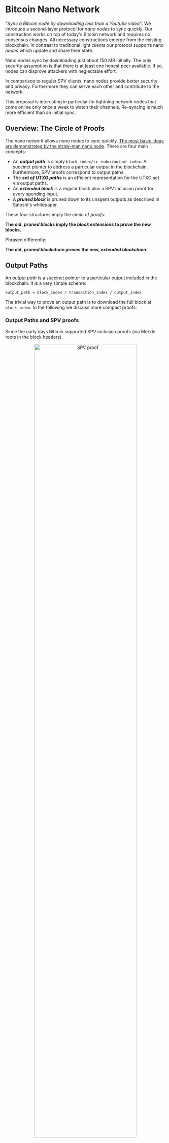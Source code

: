 # Bitcoin Nano Network

*"Sync a Bitcoin node by downloading less than a Youtube video"*. We introduce a second-layer protocol for *nano nodes* to sync quickly. Our construction works on top of today's Bitcoin network and requires no consensus changes. All necessary constructions emerge from the existing blockchain.
In contrast to traditional light *clients* our protocol supports nano *nodes* which update and share their state. 

Nano nodes sync by downloading just about 150 MB initially. The only security assumption is that there is at least one honest peer available. If so, nodes can disprove attackers with neglectable effort.

In comparison to regular SPV clients, nano nodes provide better security and privacy. Furthermore they can serve each other and contribute to the network.

This proposal is interesting in particular for lightning network nodes that come online only once a week to watch their channels. Re-syncing is much more efficient than an initial sync.


## Overview: The Circle of Proofs
The nano network allows *nano nodes* to sync quickly.
[The most basic ideas are demonstrated by the straw-man nano node](notes/nano-network-strawman.md). 
There are four main concepts:

- An ***output path*** is simply `block_index/tx_index/output_index`. A succinct pointer to address a particular output in the blockchain. Furthermore, SPV proofs correspond to output paths. 
- The ***set of UTXO paths*** is an efficient representation for the UTXO set via output paths.
- An ***extended block*** is a regular block plus a SPV inclusion proof for every spending input.
- A ***pruned block*** is pruned down to its unspent outputs as described in Satoshi's whitepaper.

These four structures imply the *circle of proofs*:

**The old, *pruned blocks* imply the *block extensions* to prove the new blocks.**

Phrased differently:

**The old, *pruned blockchain* proves the new, *extended blockchain*.**



## Output Paths 
An *output path* is a succinct pointer to a particular output included in the blockchain. It is a very simple scheme:
```
output_path = block_index / transaction_index / output_index
```
The trivial way to prove an output path is to download the full block at `block_index`. In the following we discuss more compact proofs.

### Output Paths and SPV proofs
Since the early days Bitcoin supported SPV inclusion proofs (via Merkle roots in the block headers).

<p align="center">
  <img src="assets/spv-proof.png" width="80%" alt="SPV proof">
</p>

Output paths correspond naturally to SPV proofs. This is easy to see: To verify an SPV proof one needs to know its block header within the best chain – 
this corresponds to a `block_index`. The Merkle path corresponds to a `transaction_index` and the transaction itself proves the `output_index`.

A SPV proof proves an output path's output.


#### SPV Proof Size

The size of a SPV proof is about:
```
= log2( #TX/block ) * hash_size + avg_TX_size
= log2(3000) * 32 bytes + 256 bytes
SPV_proof_size ~ 625 bytes
```
SPV proofs for SegWit transactions are about 100 bytes more compact because they exclude all witness data from the transaction hash.

### Output Path Encoding
We can encode an output path naively by padding zeros. This results in an integer of:

```
  log2( max_chain_height * max_transactions * max_outputs) bits 
= log2( 2*10^6 * 3000 * 3000 ) bits
~ 5.5 bytes 
~ 6 bytes
```

We encode output paths such that their natural order corresponds to their chronological order. Therefore, a path's most significant bits is its block index.

**Side note:** No block can have 3000 transactions with 3000 outputs. UTXO paths do not have 6 bytes of entropy and thus compress well.

### Summary: Output Paths
Output paths have remarkable properties. Here's a short summary:

- Any output is addressable with an output path `block_index/tx_index/output_index`.
- Output paths emerge from the existing blockchain structure. They are unique and immutable.
- Output paths are only 6 bytes (uncompressed).
- Full blocks can prove output paths.
- SPV proofs can prove output paths succinctly.
- Analogously, for any *spent* output there is a spending *input path*.
- Mapping from output path to a block is simple if one knows the headers chain.
- Their natural order corresponds to their chronological order. If `path_a > path_b` then `path_a` is older.


## UTXO paths
In the following we denote an *UTXO path* to be an output path pointing to an *unspent* output.

Currently, the set of all UTXO paths would be about 
```
70'000'000 UTXOs * 6 bytes = 420 MB
```
encoded naively. 
We call this "set of all *unspent* outputs' paths" the "*UTXO paths*". 

This set is a very efficient representation of Bitcoin's UTXO set. In the following we discuss how to update and query the set of UTXO paths efficiently. Furthermore, we show how to disprove an incorrect set of UTXO paths.

### Binary Search in the UTXO paths
A user wants to query all outputs of a particular Bitcoin address within the UTXO set (i.e. to prove the next block). To do that efficiently, we can sort the set of UTXO paths by the output's recipient addresses. 
This allows for binary search within the UTXO set. Each step requires downloading an SPV proof to compare the address at the current position. 

Therefore, a naive query requires total proof data of
```
  log2(#UTXOs) * SPV_proof_size 
= log2(70'000'000) * 625 bytes 
~ 16.3 kB 
```
per address.

**Side note:** Addresses are distributed evenly and the set is sorted. So we can mostly guess a path's index to reduce the number of necessary SPV proofs per query.


### UTXO Commitments
A set of 420MB UTXO paths is still too large to sync quickly. We can split it into more handy chunks, of say 5 MB each, and merklize the set of all chunks.
To make updates more efficient, we sort the set by output age before chunking. 
This exploits the fact that old outputs are much more unlikely to get spent. The "oldest" chunk rarely gets touched at all. 

To support binary search, the output paths within each chunk are, again, sorted by the output's recipient address.
Querying outputs in recent blocks becomes cheaper and queries in old blocks are more expensive because they have to download also the older chunks.

Algorithm Summary 
- Sort the UTXO paths by time
- Chunk them into slices of ~ 5MB
- Within each chunk, sort all UTXO paths by address to support binary search
- Hash the chunks and build a Merkle tree ( in chronological order )
- The Merkle root is the UTXO commitment 

This construction results in both efficient queries and efficient UTXO commitments.

**Side note:** Chunks have a start and end block height. This reduces the entropy of the paths further and allows for even better compression.


#### Chunking Strategy 
We need a deterministic chunking strategy. A naive solution is to chunk every 1000th block. The first blocks were much more sparse though, so the first chunks would be very small and the most recent chunks would be much bigger than 5MB.

Another naive solution is to chunk every 5 MB. That has highly dynamic boundaries though, and might require to rehash all chunks every block. That is too inefficient.

We need a balancing strategy for chunks such that they are balanced and efficiently updatable. 

A more objective measure would be to chunk i.e. every n-th transaction or every n-th output. That would be static boundaries that take into account the number of outputs. Nevertheless, it cannot model that old blocks contain much fewer *unspent* outputs.

Any decent long-term compression requires some dynamic within the chunk sizes. Though we can damp the dynamic to reduce malleability. For example, a chunk size re-allocation could happen only once every 2 years at a particular block heigth.

### UTXO Commitment Updates
Suppose a nano node has synced only the longest PoW chain and the most recent UTXO commitment. To validate a next block it needs an SPV proof for every input spent in the block. Naively, for each block, that is an overhead of about:
```
  #TX/block * #outputs/TX * SPV_proof_size
= 3000 * 2 * 625 bytes / block
~ 3.75 MB / block
```
Suppose we have downloaded the SPV proofs for each UTXO consumed in the block. We denote such a set of SPV proofs as *block extension*. They prove output inclusion and imply the output paths. Then to prove an output was actually *unspent* we have to download the corresponding chunk of UTXO paths.

Assuming we have to download 2/3 of the chunks to prove all outputs of the 100 most recent blocks. Then we would have to download 280 MB of UTXO paths (uncompressed size).

Having the chunks of UTXO paths, the blocks and their inputs' SPV inclusion proofs, we can update the chunks. Thus, nano nodes can update the root UTXO commitment.
Updating old chunks only means deleting entries. Adding entries only ever happens in the newest chunk. The oldest chunk is rarely touched at all.


## Satoshi Pruning and Bridge Nodes 
In Satoshi's whitepaper the chapter "Reclaiming Disc Space" explains how to use the blocks' Merkle trees to prune the blockchain down to inclusion proofs for the UTXO set. Such *pruned blocks* are exacty what's needed to derive missing SPV proofs.
<p align="center">
  <img src="assets/satoshi-pruning.png" width="80%" alt="Satoshi pruning">
</p>


Bridge nodes do not have to serve individual SPV proofs, but only the pruned blocks. This is only little computational overhead given the fact that old blocks are updated rarely. Also updates can happen lazily. In the worst case, a server node simply serves the raw block and let the client compute all demanded SPV proofs. A nano node can translate its queries to get served by any bitcoin node today. The degree of block pruning is irrelevant for security. The root of trust is the UTXO commitment – not the existence of an SPV proof.


## Nano Nodes 
Nano nodes mostly perform queries `output_path -> SPV_proof`. They might get as response an SPV proof, a pruned block or a raw block.
In any case, a node can reuse the full answer in its next query, or to answer other users' queries with SPV proofs to save bandwidth. 

### Resolving Conflicting Commitments
Nano nodes need to learn the UTXO commitment somehow. Ideally, there would be a consensus change to expect miners to include the current UTXO commitment in every block. Until then, we need a workaround. 

The naive solution is as follows: Nano nodes can check if all their peers believe in the same root hash. If there is a conflict, they could fall back to syncing the full chain since a trusted checkpoint. Verifying a chain of extended blocks requires no further trust.


A much more efficient algorithm to sync in case of two peers offering conflicting UTXO commitments is as follows: 

- The longest PoW chain is determined as usual. We discuss the case that both our peers believe in the same headers chain but in different UTXO commitments. 
- Download the Merkle leaves of both UTXO commitments. Suppose there are 500 chunks, that is `500*32 bytes = 16kBytes` of hashes.
- Compare the chunks' hashes and find the difference.
- Download the first chunks that are different. 
- Compare the two chunks and find the first output path that differs. 
- Ask the other node for a *spending SPV proof* for that output path. 
- Any malicious node disproves itself or aborts the protocol.

The only drawback here is that we require a *spending SPV proof* to prove a chunk's incorrectness. Yet, only very few servers have to provide all spending proofs. And the overhead to run a server for spending proofs is much less than serving the blockchain. The set of spending proofs is a map `output_path -> block_index`. Such a mapping is sufficient for a nano note to extract a spending proof from any node that serves blocks. They are requested rarely because they are relevant only in case of an attack. Their sheer availability makes an attack infeasible.

This protocol provides much better security than usual SPV clients because it requires only one assumption: There is at least one honest peer.


### Download Sizes
Suppose we are a nano node that wants to sync and prove the outputs of 10 addresses. How much data do we have to download?

Naively the download size is:

- The headers chain is about 51 MB
- The UTXO paths are 420 MB
- The SPV proofs for our query are at most a few MB

In total, 480 MB for a naive sync. 

In the following, we discuss how to compress everything down to a couple MB. Most techniques exploit the chronological order of chunks. Thus, the techniques assume we know the age of our keys roughly. It is a good idea for nano nodes to timestamp their keys such that they know how much of the chain they can skip savely.

#### Download Headers Chain
A node has to know the headers chain. The raw headers chain is `block_height * 80 bytes = 615000 * 80 bytes ~ 51 MB`.

The headers chain is compressible with a rate of about 1.77 (see [Headergolf](https://github.com/alecalve/headergolf)). This reduces the current chain down to roughly 30 MB. 

If we knew our keys age roughly, and had some trusted checkpoints, we could cut off all older headers. The compressed chain growth rate is only 2.4 MB/year. Suppose our keys are not older than 2 years. That's only 5 MB.

Theoretically, it is possible to prune the headers chain down to 1 MB with techniques like [FlyClient](https://eprint.iacr.org/2019/226.pdf). A Merkle tree for headers interoperates perfectly with output paths.

#### Download Chunks
We want to query the UTXO set. So we download the UTXO paths. We do not download all chunks, but assume we need only the 2/3 most recent UTXOs. That is uncompressed 280 MB. Let's assume the compressed size is not more than 200 MB (because of the low entropy of 6 byte paths).

What does it mean to download 2/3 of the most recent UTXOs? It assumes, all our outputs are not older than 2/3 of all outputs.
If we can narrow down that assumption, we have to download much fewer chunks. 

We can download chunks chronologically. We never have to download chunks that contain only paths which are older than our addresses. [About 50% of the UTXOs have an age of 100k blocks or less](https://eklitzke.org/an-overview-of-bitcoin-utxos). If we know our keys are not older than `100k blocks ~ 2 years` we have to download not more than 50% of all chunks. We would be down to 150 MB. Downloadable in chunks of only 5 MB.

This is the absolute worst case of an intital sync with relatively old keys. More realistic is that most people with old keys have synced their node at some point. That reduces the download significantly. In all chunks but the most recent, they only have to delete all spent outputs. The difference can be represented in a bit string of marginal size.


#### Download SPV Proofs
We perform 10 queries which requires about `10 * 16.3 kB = 163 kB` SPV proof size data. The worst case of downloading a full block to extract an SPV proof is an overhead of `1.3 MB/block`, yet if there are many nano nodes that can be circumvented almost always. Furthermore, we can reuse all proofs from previous queries for the next addresses. Moreover, we can guess an addresses' index within the set to reduce the number of queries. 


#### Download New Blocks 
As long as the node is online it listens for new blocks to update its set of UTXO paths. An extended block is about 4 MB, so we have an overhead `6 * 4 MB/h = 24 MB/h` as long as we are online. 

